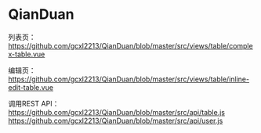 # QianDuan
列表页：https://github.com/gcxl2213/QianDuan/blob/master/src/views/table/complex-table.vue

编辑页：https://github.com/gcxl2213/QianDuan/blob/master/src/views/table/inline-edit-table.vue

调用REST API：
https://github.com/gcxl2213/QianDuan/blob/master/src/api/table.js
https://github.com/gcxl2213/QianDuan/blob/master/src/api/user.js


